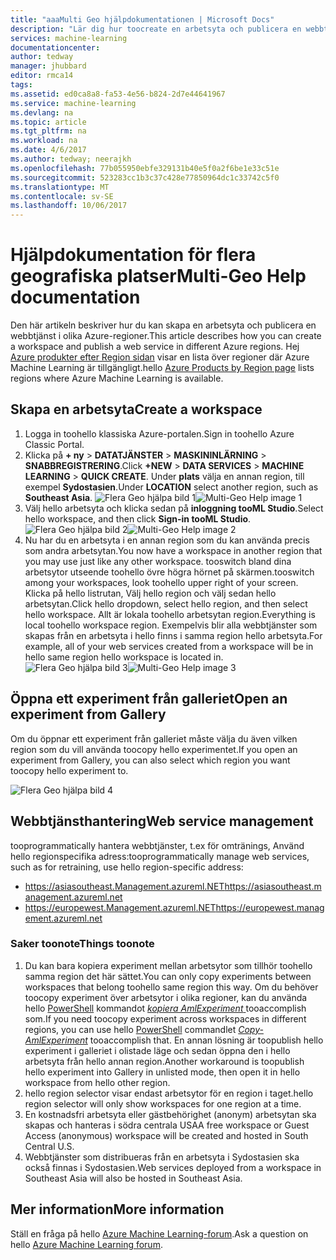 ```yaml
---
title: "aaaMulti Geo hjälpdokumentationen | Microsoft Docs"
description: "Lär dig hur toocreate en arbetsyta och publicera en webbtjänst i en Azure-region skiljer sig från hello södra centrala USA (SCUS) Azure-region."
services: machine-learning
documentationcenter: 
author: tedway
manager: jhubbard
editor: rmca14
tags: 
ms.assetid: ed0ca8a8-fa53-4e56-b824-2d7e44641967
ms.service: machine-learning
ms.devlang: na
ms.topic: article
ms.tgt_pltfrm: na
ms.workload: na
ms.date: 4/6/2017
ms.author: tedway; neerajkh
ms.openlocfilehash: 77b055950ebfe329131b40e5f0a2f6be1e33c51e
ms.sourcegitcommit: 523283cc1b3c37c428e77850964dc1c33742c5f0
ms.translationtype: MT
ms.contentlocale: sv-SE
ms.lasthandoff: 10/06/2017
---
```

# <a name="multi-geo-help-documentation"></a><span data-ttu-id="52664-103">Hjälpdokumentation för flera geografiska platser</span><span class="sxs-lookup"><span data-stu-id="52664-103">Multi-Geo Help documentation</span></span>
<span data-ttu-id="52664-104">Den här artikeln beskriver hur du kan skapa en arbetsyta och publicera en webbtjänst i olika Azure-regioner.</span><span class="sxs-lookup"><span data-stu-id="52664-104">This article describes how you can create a workspace and publish a web service in different Azure regions.</span></span>  <span data-ttu-id="52664-105">Hej [Azure produkter efter Region sidan](https://azure.microsoft.com/en-us/regions/services/) visar en lista över regioner där Azure Machine Learning är tillgängligt.</span><span class="sxs-lookup"><span data-stu-id="52664-105">hello [Azure Products by Region page](https://azure.microsoft.com/en-us/regions/services/) lists regions where Azure Machine Learning is available.</span></span>

## <a name="create-a-workspace"></a><span data-ttu-id="52664-106">Skapa en arbetsyta</span><span class="sxs-lookup"><span data-stu-id="52664-106">Create a workspace</span></span>
1. <span data-ttu-id="52664-107">Logga in toohello klassiska Azure-portalen.</span><span class="sxs-lookup"><span data-stu-id="52664-107">Sign in toohello Azure Classic Portal.</span></span>
2. <span data-ttu-id="52664-108">Klicka på **+ ny** > **DATATJÄNSTER** > **MASKININLÄRNING** > **SNABBREGISTRERING**.</span><span class="sxs-lookup"><span data-stu-id="52664-108">Click **+NEW** > **DATA SERVICES** > **MACHINE LEARNING** > **QUICK CREATE**.</span></span>  <span data-ttu-id="52664-109">Under **plats** välja en annan region, till exempel **Sydostasien**.</span><span class="sxs-lookup"><span data-stu-id="52664-109">Under **LOCATION** select another region, such as **Southeast Asia**.</span></span>
   <span data-ttu-id="52664-110">![Flera Geo hjälpa bild 1][1]</span><span class="sxs-lookup"><span data-stu-id="52664-110">![Multi-Geo Help image 1][1]</span></span>
3. <span data-ttu-id="52664-111">Välj hello arbetsyta och klicka sedan på **inloggning tooML Studio**.</span><span class="sxs-lookup"><span data-stu-id="52664-111">Select hello workspace, and then click **Sign-in tooML Studio**.</span></span>
   <span data-ttu-id="52664-112">![Flera Geo hjälpa bild 2][2]</span><span class="sxs-lookup"><span data-stu-id="52664-112">![Multi-Geo Help image 2][2]</span></span>
4. <span data-ttu-id="52664-113">Nu har du en arbetsyta i en annan region som du kan använda precis som andra arbetsytan.</span><span class="sxs-lookup"><span data-stu-id="52664-113">You now have a workspace in another region that you may use just like any other workspace.</span></span> <span data-ttu-id="52664-114">tooswitch bland dina arbetsytor utseende toohello övre högra hörnet på skärmen.</span><span class="sxs-lookup"><span data-stu-id="52664-114">tooswitch among your workspaces, look toohello upper right of your screen.</span></span> <span data-ttu-id="52664-115">Klicka på hello listrutan, Välj hello region och välj sedan hello arbetsytan.</span><span class="sxs-lookup"><span data-stu-id="52664-115">Click hello dropdown, select hello region, and then select hello workspace.</span></span> <span data-ttu-id="52664-116">Allt är lokala toohello arbetsytan region.</span><span class="sxs-lookup"><span data-stu-id="52664-116">Everything is local toohello workspace region.</span></span>  <span data-ttu-id="52664-117">Exempelvis blir alla webbtjänster som skapas från en arbetsyta i hello finns i samma region hello arbetsyta.</span><span class="sxs-lookup"><span data-stu-id="52664-117">For example, all of your web services created from a workspace will be in hello same region hello workspace is located in.</span></span>
   <span data-ttu-id="52664-118">![Flera Geo hjälpa bild 3][3]</span><span class="sxs-lookup"><span data-stu-id="52664-118">![Multi-Geo Help image 3][3]</span></span>

## <a name="open-an-experiment-from-gallery"></a><span data-ttu-id="52664-119">Öppna ett experiment från galleriet</span><span class="sxs-lookup"><span data-stu-id="52664-119">Open an experiment from Gallery</span></span>
<span data-ttu-id="52664-120">Om du öppnar ett experiment från galleriet måste välja du även vilken region som du vill använda toocopy hello experimentet.</span><span class="sxs-lookup"><span data-stu-id="52664-120">If you open an experiment from Gallery, you can also select which region you want toocopy hello experiment to.</span></span>

![Flera Geo hjälpa bild 4][4a]

## <a name="web-service-management"></a><span data-ttu-id="52664-122">Webbtjänsthantering</span><span class="sxs-lookup"><span data-stu-id="52664-122">Web service management</span></span>
<span data-ttu-id="52664-123">tooprogrammatically hantera webbtjänster, t.ex för omtränings, Använd hello regionspecifika adress:</span><span class="sxs-lookup"><span data-stu-id="52664-123">tooprogrammatically manage web services, such as for retraining, use hello region-specific address:</span></span>

* <span data-ttu-id="52664-124">https://asiasoutheast.Management.azureml.NET</span><span class="sxs-lookup"><span data-stu-id="52664-124">https://asiasoutheast.management.azureml.net</span></span>
* <span data-ttu-id="52664-125">https://europewest.Management.azureml.NET</span><span class="sxs-lookup"><span data-stu-id="52664-125">https://europewest.management.azureml.net</span></span>

### <a name="things-toonote"></a><span data-ttu-id="52664-126">Saker toonote</span><span class="sxs-lookup"><span data-stu-id="52664-126">Things toonote</span></span>
1. <span data-ttu-id="52664-127">Du kan bara kopiera experiment mellan arbetsytor som tillhör toohello samma region det här sättet.</span><span class="sxs-lookup"><span data-stu-id="52664-127">You can only copy experiments between workspaces that belong toohello same region this way.</span></span> <span data-ttu-id="52664-128">Om du behöver toocopy experiment över arbetsytor i olika regioner, kan du använda hello [PowerShell](http://aka.ms/amlps) kommandot [ *kopiera AmlExperiment* ](https://github.com/hning86/azuremlps/blob/master/README.md#copy-amlexperiment) tooaccomplish som.</span><span class="sxs-lookup"><span data-stu-id="52664-128">If you need toocopy experiment across workspaces in different regions, you can use hello [PowerShell](http://aka.ms/amlps) commandlet [*Copy-AmlExperiment*](https://github.com/hning86/azuremlps/blob/master/README.md#copy-amlexperiment) tooaccomplish that.</span></span> <span data-ttu-id="52664-129">En annan lösning är toopublish hello experiment i galleriet i olistade läge och sedan öppna den i hello arbetsyta från hello annan region.</span><span class="sxs-lookup"><span data-stu-id="52664-129">Another workaround is toopublish hello experiment into Gallery in unlisted mode, then open it in hello workspace from hello other region.</span></span>
2. <span data-ttu-id="52664-130">hello region selector visar endast arbetsytor för en region i taget.</span><span class="sxs-lookup"><span data-stu-id="52664-130">hello region selector will only show workspaces for one region at a time.</span></span>  
3. <span data-ttu-id="52664-131">En kostnadsfri arbetsyta eller gästbehörighet (anonym) arbetsytan ska skapas och hanteras i södra centrala USA</span><span class="sxs-lookup"><span data-stu-id="52664-131">A free workspace or Guest Access (anonymous) workspace will be created and hosted in South Central U.S.</span></span>  
4. <span data-ttu-id="52664-132">Webbtjänster som distribueras från en arbetsyta i Sydostasien ska också finnas i Sydostasien.</span><span class="sxs-lookup"><span data-stu-id="52664-132">Web services deployed from a workspace in Southeast Asia will also be hosted in Southeast Asia.</span></span>  

## <a name="more-information"></a><span data-ttu-id="52664-133">Mer information</span><span class="sxs-lookup"><span data-stu-id="52664-133">More information</span></span>
<span data-ttu-id="52664-134">Ställ en fråga på hello [Azure Machine Learning-forum](https://social.msdn.microsoft.com/Forums/azure/home?forum=MachineLearning).</span><span class="sxs-lookup"><span data-stu-id="52664-134">Ask a question on hello [Azure Machine Learning forum](https://social.msdn.microsoft.com/Forums/azure/home?forum=MachineLearning).</span></span>

<!--Image references-->
[1]: ./media/machine-learning-multi-geo/multi-geo_1.png
[2]: ./media/machine-learning-multi-geo/multi-geo_2.png
[3]: ./media/machine-learning-multi-geo/multi-geo_3.png
[4a]: ./media/machine-learning-multi-geo/multi-geo_4a.png
